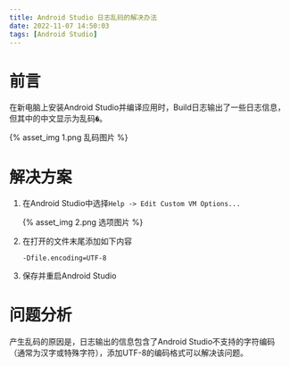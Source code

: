 ```yaml
---
title: Android Studio 日志乱码的解决办法
date: 2022-11-07 14:50:03
tags: [Android Studio]
---
```


# 前言

在新电脑上安装Android Studio并编译应用时，Build日志输出了一些日志信息，但其中的中文显示为乱码`�`。

<!-- ![乱码图片](1.png) -->
{% asset_img 1.png 乱码图片 %}

# 解决方案

1. 在Android Studio中选择`Help -> Edit Custom VM Options...`

    <!-- ![选项图片](android-studio-unintelligible-code/2.png) -->
    {% asset_img 2.png 选项图片 %}

2. 在打开的文件末尾添加如下内容

    ```
    -Dfile.encoding=UTF-8
    ```

3. 保存并重启Android Studio


# 问题分析

产生乱码的原因是，日志输出的信息包含了Android Studio不支持的字符编码（通常为汉字或特殊字符），添加UTF-8的编码格式可以解决该问题。